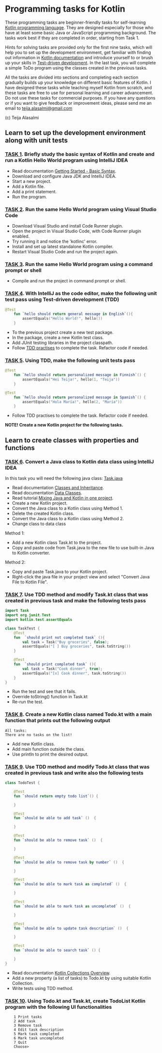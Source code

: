 # Programming tasks for Kotlin

These programming tasks are beginner-friendly tasks for self-learning [Kotlin programming language](https://kotlinlang.org/). They are designed especially for those who have at least some basic Java or JavaScript programming background. The tasks work best if they are completed in order, starting from Task 1.

Hints for solving tasks are provided only for the first nine tasks, which will help you to set up the development environment, get familiar with finding out information in [Kotlin documentation](https://kotlinlang.org/docs/reference/) and introduce yourself to or brush up your skills in [Test-driven development](https://en.wikipedia.org/wiki/Test-driven_development). In the last task, you will complete a simple ToDo program using the classes created in the previous tasks.

All the tasks are divided into sections and completing each section gradually builds up your knowledge on different basic features of Kotlin. I have designed these tasks while teaching myself Kotlin from scratch, and these tasks are free to use for personal learning and career advancement. Do not use these tasks for commercial purposes. If you have any questions or if you want to give feedback or improvement ideas, please send me an email to teija.alasalmi@gmail.com

(c) Teija Alasalmi

## Learn to set up the development environment along with unit tests

### [TASK 1](#task-1). Briefly study the basic syntax of Kotlin and create and run a Kotlin Hello World program using IntelliJ IDEA

- Read documentation [Getting Started - Basic Syntax](https://kotlinlang.org/docs/reference/basic-syntax.html).
- Download and configure Java JDK and IntelliJ IDEA.
- Start a new project.
- Add a Kotlin file.
- Add a print statement.
- Run the program.

### [TASK 2](#task-2). Run the same Hello World program using Visual Studio Code

- Download Visual Studio and install Code Runner plugin.
- Open the project in Visual Studio Code, with Code Runner plugin enabled.
- Try running it and notice the 'kotlinc' error.
- Install and set up latest standalone Kotlin compiler.
- Restart Visual Studio Code and run the project again.

### [TASK 3](#task-3). Run the same Hello World program using a command prompt or shell

- Compile and run the project in command prompt or shell.

### [TASK 4](#task-4). With IntelliJ as the code editor, make the following unit test pass using Test-driven development (TDD)

```kotlin
@Test
    fun `hello should return general message in English`(){
        assertEquals("Hello World!", hello())
    }
```

- To the previous project create a new test package.
- In the package, create a new Kotlin test class.
- Add JUnit testing libraries in the project classpath.
- Follow [TDD practises](https://www.jamesshore.com/Agile-Book/test_driven_development.html) to complete the task. Refactor code if needed.

### [TASK 5](#task-5). Using TDD, make the following unit tests pass

```kotlin
@Test
    fun `hello should return personalized message in Finnish`() {
        assertEquals("Hei Teija!", hello(1, "Teija"))
    }

@Test
    fun `hello should return personalized message in Spanish`() {
        assertEquals("Hola María!", hello(2, "María"))
    }
```

- Follow TDD practises to complete the task. Refactor code if needed.

**NOTE! Create a new Kotlin project for the following tasks.**

## Learn to create classes with properties and functions

### [TASK 6](#task-6). Convert a Java class to Kotlin data class using IntelliJ IDEA

In this task you will need the following java class: [Task.java](/java-examples/Task.java)

- Read documentation [Classes and Inheritance](https://kotlinlang.org/docs/reference/classes.html).
- Read documentation [Data Classes](https://kotlinlang.org/docs/reference/data-classes.html).
- Read tutorial [Mixing Java and Kotlin in one project](https://kotlinlang.org/docs/tutorials/mixing-java-kotlin-intellij.html).
- Create a new Kotlin project.
- Convert the Java class to a Kotlin class using Method 1.
- Delete the created Kotlin class.
- Convert the Java class to a Kotlin class using Method 2.
- Change class to data class

Method 1:

- Add a new Kotlin class Task.kt to the project.
- Copy and paste code from Task.java to the new file to use built-in Java to Kotlin converter.

Method 2:

- Copy and paste Task.java to your Kotlin project.
- Right-click the java file in your project view and select "Convert Java File to Kotlin File".

### [TASK 7](#task-7). Use TDD method and modify Task.kt class that was created in previous task and make the following tests pass

```kotlin
import Task
import org.junit.Test
import kotlin.test.assertEquals

class TaskTest {
    @Test
    fun  `should print not completed task` (){
        val task = Task("Buy groceries", false);
        assertEquals("[ ] Buy groceries", task.toString())
    }

    @Test
    fun  `should print completed task` (){
        val task = Task("Cook dinner", true);
        assertEquals("[x] Cook dinner", task.toString())
    }
}
```

- Run the test and see that it fails.
- Override toString() function in Task.kt
- Re-run the test.

### [TASK 8](#task-8). Create a new Kotlin class named Todo.kt with a main function that prints out the following output

```text
All tasks:
There are no tasks on the list!
```

- Add new Kotlin class.
- Add main function outside the class.
- Use println to print the desired output.

### [TASK 9](#task-9). Use TDD method and modify Todo.kt class that was created in previous task and write also the following tests

```kotlin
class TodoTest {

    @Test
    fun `should return empty todo list`() {

    }

    @Test
    fun `should be able to add task` ()  {

    }

    @Test
    fun `should be able to remove task` ()  {

    }

    @Test
    fun `should be able to remove task by number` ()  {

    }

    @Test
    fun `should be able to mark task as completed` ()  {

    }

    @Test
    fun `should be able to mark task as uncompleted` ()  {

    }

    @Test
    fun `should be able to update task description` ()  {

    }

    @Test
    fun `should be able to search task` () {

    }
}
```

- Read documentation [Kotlin Collections Overview](https://kotlinlang.org/docs/reference/collections-overview.html).
- Add a new property (a list of tasks) to Todo.kt by using suitable Kotlin Collection.
- Write tests using TDD method.

### [TASK 10](#task-10). Using Todo.kt and Task.kt, create TodoList Kotlin program with the following UI functionalities

```pseudo
    1 Print tasks
    2 Add task
    3 Remove task
    4 Edit task description
    5 Mark task completed
    6 Mark task uncompleted
    7 Quit
    Choose>
```
